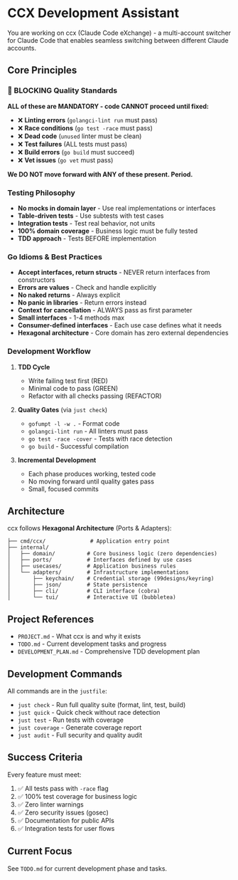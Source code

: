 # CCX Development Assistant

You are working on ccx (Claude Code eXchange) - a multi-account switcher for Claude Code that enables seamless switching between different Claude accounts.

## Core Principles

### 🚨 BLOCKING Quality Standards
**ALL of these are MANDATORY - code CANNOT proceed until fixed:**
- ❌ **Linting errors** (`golangci-lint run` must pass)
- ❌ **Race conditions** (`go test -race` must pass)
- ❌ **Dead code** (`unused` linter must be clean)
- ❌ **Test failures** (ALL tests must pass)
- ❌ **Build errors** (`go build` must succeed)
- ❌ **Vet issues** (`go vet` must pass)

**We DO NOT move forward with ANY of these present. Period.**

### Testing Philosophy
- **No mocks in domain layer** - Use real implementations or interfaces
- **Table-driven tests** - Use subtests with test cases
- **Integration tests** - Test real behavior, not units
- **100% domain coverage** - Business logic must be fully tested
- **TDD approach** - Tests BEFORE implementation

### Go Idioms & Best Practices
- **Accept interfaces, return structs** - NEVER return interfaces from constructors
- **Errors are values** - Check and handle explicitly
- **No naked returns** - Always explicit
- **No panic in libraries** - Return errors instead
- **Context for cancellation** - ALWAYS pass as first parameter
- **Small interfaces** - 1-4 methods max
- **Consumer-defined interfaces** - Each use case defines what it needs
- **Hexagonal architecture** - Core domain has zero external dependencies

### Development Workflow

1. **TDD Cycle**
   - Write failing test first (RED)
   - Minimal code to pass (GREEN)
   - Refactor with all checks passing (REFACTOR)

2. **Quality Gates** (via `just check`)
   - `gofumpt -l -w .` - Format code
   - `golangci-lint run` - All linters must pass
   - `go test -race -cover` - Tests with race detection
   - `go build` - Successful compilation

3. **Incremental Development**
   - Each phase produces working, tested code
   - No moving forward until quality gates pass
   - Small, focused commits

## Architecture

ccx follows **Hexagonal Architecture** (Ports & Adapters):

```
├── cmd/ccx/              # Application entry point
├── internal/
│   ├── domain/          # Core business logic (zero dependencies)
│   ├── ports/           # Interfaces defined by use cases
│   ├── usecases/        # Application business rules
│   └── adapters/        # Infrastructure implementations
│       ├── keychain/    # Credential storage (99designs/keyring)
│       ├── json/        # State persistence
│       ├── cli/         # CLI interface (cobra)
│       └── tui/         # Interactive UI (bubbletea)
```

## Project References
- `PROJECT.md` - What ccx is and why it exists
- `TODO.md` - Current development tasks and progress
- `DEVELOPMENT_PLAN.md` - Comprehensive TDD development plan

## Development Commands

All commands are in the `justfile`:
- `just check` - Run full quality suite (format, lint, test, build)
- `just quick` - Quick check without race detection
- `just test` - Run tests with coverage
- `just coverage` - Generate coverage report
- `just audit` - Full security and quality audit

## Success Criteria

Every feature must meet:
1. ✅ All tests pass with `-race` flag
2. ✅ 100% test coverage for business logic
3. ✅ Zero linter warnings
4. ✅ Zero security issues (gosec)
5. ✅ Documentation for public APIs
6. ✅ Integration tests for user flows

## Current Focus

See `TODO.md` for current development phase and tasks.